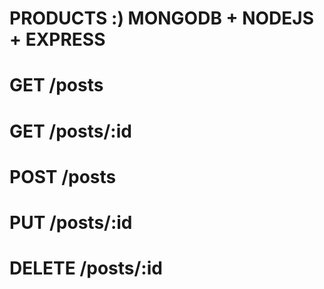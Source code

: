# PRODUCTS :) MONGODB + NODEJS + EXPRESS 
# GET    /posts
# GET    /posts/:id
# POST   /posts
# PUT    /posts/:id
# DELETE /posts/:id

